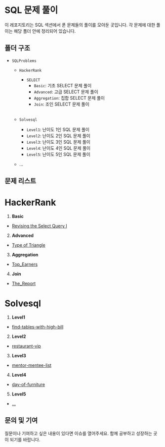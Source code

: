 # SQL 문제 풀이

이 레포지토리는 SQL 섹션에서 푼 문제들의 풀이를 모아둔 곳입니다. 각 문제에 대한 풀이는 해당 폴더 안에 정리되어 있습니다.

## 폴더 구조
- `SQLProblems`
  - `HackerRank`
    - `SELECT`
      - `Basic`: 기초 SELECT 문제 풀이
      - `Advanced`: 고급 SELECT 문제 풀이
      - `Aggregation`: 집합 SELECT 문제 풀이
      - `Join`: 조인 SELECT 문제 풀이
   
    <br>
  - `Solvesql`
      - `Level1`: 난이도 1인 SQL 문제 풀이
      - `Level2`: 난이도 2인 SQL 문제 풀이
      - `Level3`: 난이도 3인 SQL 문제 풀이
      - `Level4`: 난이도 4인 SQL 문제 풀이
      - `Level5`: 난이도 5인 SQL 문제 풀이
  - ...

## 문제 리스트

# HackerRank
1. **Basic**
- [Revising the Select Query I](https://github.com/Ahnseokbeom/HackerRank/blob/main/SELECT/Basic/Revising_the_Select_Query1.sql)
2. **Advanced**
- [Type of Triangle](https://github.com/Ahnseokbeom/HackerRank/blob/main/SELECT/Advanced/Type_of_Triangle.sql)
3. **Aggregation**
- [Top_Earners](https://github.com/Ahnseokbeom/HackerRank/blob/main/SELECT/Aggregation/Top_Earners.sql)
4. **Join**
- [The_Report](https://github.com/Ahnseokbeom/HackerRank/blob/main/SELECT/Join/The_Report.sql)

# Solvesql
1. **Level1**
- [find-tables-with-high-bill](https://github.com/Ahnseokbeom/HackerRank/blob/main/SolveSql/Level1/find-tables-with-high-bill.sql)
2. **Level2**
- [restaurant-vip](https://github.com/Ahnseokbeom/HackerRank/blob/main/SolveSql/Level2/restaurant-vip.sql)
3. **Level3**
- [mentor-mentee-list](https://github.com/Ahnseokbeom/SQLSolve/blob/main/SolveSql/Level3/mentor-mentee-list.sql)
4. **Level4**
- [day-of-furniture](https://github.com/Ahnseokbeom/SQLSolve/blob/main/SolveSql/Level4/day-of-furniture.sql)
5. **Level5**
- [...](...)

## 문의 및 기여

질문이나 기여하고 싶은 내용이 있다면 이슈를 열어주세요. 함께 공부하고 성장하는 곳이 되기를 바랍니다.

